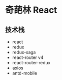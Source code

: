 # 奇葩林 React

## 技术栈

* react
* redux
* redux-saga
* react-router v4
* react-router-redux
* axios
* antd-mobile